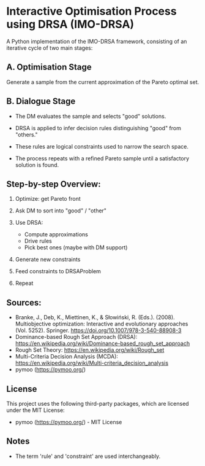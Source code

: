 # Interactive Optimisation Process using DRSA (IMO-DRSA)
A Python implementation of the IMO-DRSA framework, consisting of an iterative cycle of two main stages:

## A. Optimisation Stage
Generate a sample from the current approximation of the Pareto optimal set.

## B. Dialogue Stage
- The DM evaluates the sample and selects "good" solutions.

- DRSA is applied to infer decision rules distinguishing "good" from "others."

- These rules are logical constraints used to narrow the search space.

- The process repeats with a refined Pareto sample until a satisfactory solution is found.


## Step-by-step Overview:
1. Optimize: get Pareto front

2. Ask DM to sort into "good" / "other"

3. Use DRSA:
   - Compute approximations
   - Drive rules 
   - Pick best ones (maybe with DM support)

4. Generate new constraints

5. Feed constraints to DRSAProblem

6. Repeat



## Sources:

- Branke, J., Deb, K., Miettinen, K., & Słowiński, R. (Eds.). (2008). Multiobjective optimization: Interactive and evolutionary approaches (Vol. 5252). Springer. https://doi.org/10.1007/978-3-540-88908-3
- Dominance-based Rough Set Approach (DRSA): https://en.wikipedia.org/wiki/Dominance-based_rough_set_approach
- Rough Set Theory: https://en.wikipedia.org/wiki/Rough_set
- Multi-Criteria Decision Analysis (MCDA): https://en.wikipedia.org/wiki/Multi-criteria_decision_analysis
- pymoo (https://pymoo.org/)


## License

This project uses the following third-party packages, which are licensed under the MIT License:
- pymoo (https://pymoo.org/) - MIT License


## Notes

- The term 'rule' and 'constraint' are used interchangeably.